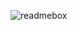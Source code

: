 
![readmebox](https://github.com/andi88810/andi88810/assets/128201218/7339349d-4b91-4303-b7d0-5443ae54ecfc)
